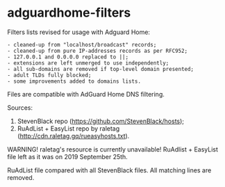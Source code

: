 # adguardhome-filters
Filters lists revised for usage with Adguard Home:

	- cleaned-up from "localhost/broadcast" records;
	- cleaned-up from pure IP-addresses records as per RFC952;
	- 127.0.0.1 and 0.0.0.0 replaced to ||;
	- extensions are left unmerged to use independently;
	- all sub-domains are removed if top-level domain presented;
	- adult TLDs fully blocked;
	- some improvements added to domains lists.

Files are compatible with AdGuard Home DNS filtering.

Sources:
1. StevenBlack repo (https://github.com/StevenBlack/hosts);
2. RuAdList + EasyList repo by raletag (http://cdn.raletag.gq/rueasyhosts.txt).

  WARNING! raletag's resource is currently unavailable! 
  RuAdlist + EasyList file left as it was on 2019 September 25th.

RuAdList file compared with all StevenBlack files. All matching lines are removed.
